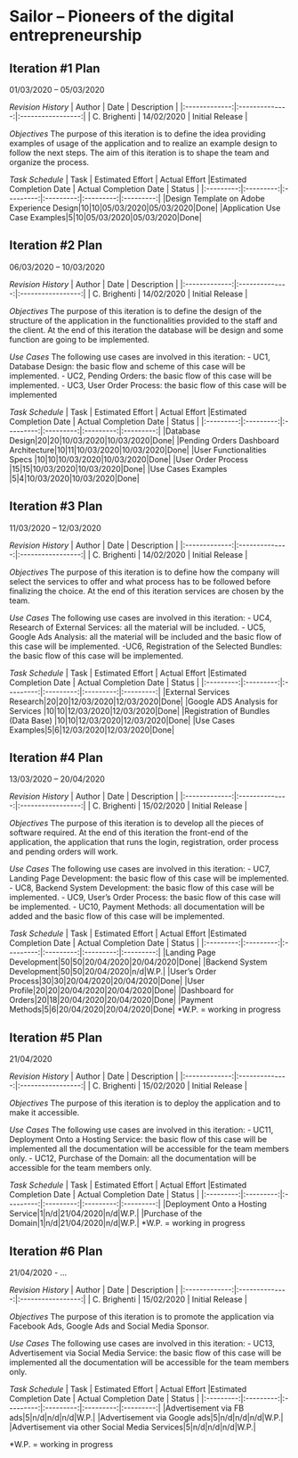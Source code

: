 # Sailor – Pioneers of the digital entrepreneurship

## Iteration #1 Plan
01/03/2020 – 05/03/2020

*Revision History*
| Author       |      Date      |    Description    |
|:-------------:|:--------------:|:-----------------:|
| C. Brighenti | 14/02/2020     |  Initial Release |

*Objectives*
The purpose of this iteration is to define the idea providing examples of usage of the application and to realize an example design to follow the next steps.
The aim of this iteration is to shape the team and organize the process.

*Task Schedule*
| Task     | Estimated Effort | Actual Effort |Estimated Completion Date | Actual Completion Date | Status |
|:---------:|:---------:|:---------:|:---------:|:---------:|:---------:|
|Design Template on Adobe Experience Design|10|10|05/03/2020|05/03/2020|Done|
|Application Use Case Examples|5|10|05/03/2020|05/03/2020|Done|

## Iteration #2 Plan
06/03/2020 – 10/03/2020

*Revision History*
| Author       |      Date      |    Description    |
|:-------------:|:--------------:|:-----------------:|
| C. Brighenti | 14/02/2020     |  Initial Release |

*Objectives*
The purpose of this iteration is to define the design of the structure of the application in the functionalities provided to the staff and the client.
At the end of this iteration the database will be design and some function are going to be implemented.

*Use Cases*
The following use cases are involved in this iteration:
	- UC1, Database Design: the basic flow and scheme of this case will be implemented.
	- UC2, Pending Orders: the basic flow of this case will be implemented.
	- UC3, User Order Process: the basic flow of this case will be implemented

*Task Schedule*
| Task     | Estimated Effort | Actual Effort |Estimated Completion Date | Actual Completion Date | Status |
|:---------:|:---------:|:---------:|:---------:|:---------:|:---------:|
|Database Design|20|20|10/03/2020|10/03/2020|Done|
|Pending Orders Dashboard Architecture|10|11|10/03/2020|10/03/2020|Done|
|User Functionalities Specs |10|10|10/03/2020|10/03/2020|Done|
|User Order Process |15|15|10/03/2020|10/03/2020|Done|
|Use Cases Examples |5|4|10/03/2020|10/03/2020|Done|

## Iteration #3 Plan
11/03/2020 – 12/03/2020

*Revision History*
| Author       |      Date      |    Description    |
|:-------------:|:--------------:|:-----------------:|
| C. Brighenti | 14/02/2020     |  Initial Release |

*Objectives*
The purpose of this iteration is to define how the company will select the services to offer and what process has to be followed before finalizing the choice.
At the end of this iteration services are chosen by the team.

*Use Cases*
The following use cases are involved in this iteration:
	- UC4, Research of External Services: all the material will be included.
	- UC5, Google Ads Analysis: all the material will be included and the basic flow of this case
will be implemented.
	-UC6,  Registration of the Selected Bundles: the basic flow of this case will be implemented.


*Task Schedule*
| Task     | Estimated Effort | Actual Effort |Estimated Completion Date | Actual Completion Date | Status |
|:---------:|:---------:|:---------:|:---------:|:---------:|:---------:|
|External Services Research|20|20|12/03/2020|12/03/2020|Done|
|Google ADS Analysis for Services |10|10|12/03/2020|12/03/2020|Done|
|Registration of Bundles (Data Base) |10|10|12/03/2020|12/03/2020|Done|
|Use Cases Examples|5|6|12/03/2020|12/03/2020|Done|

## Iteration #4 Plan
13/03/2020 – 20/04/2020

*Revision History*
| Author       |      Date      |    Description    |
|:-------------:|:--------------:|:-----------------:|
| C. Brighenti | 15/02/2020     |  Initial Release |

*Objectives*
The purpose of this iteration is to develop all the pieces of software required.
At the end of this iteration the front-end of the application, the application that runs the login, registration, order process and pending orders will work.

*Use Cases*
The following use cases are involved in this iteration:
	- UC7, Landing Page Development: the basic flow of this case will be implemented.
	- UC8, Backend System Development: the basic flow of this case will be implemented.
	- UC9, User’s Order Process: the basic flow of this case will be implemented.
	- UC10, Payment Methods: all documentation will be added and the basic flow of this case will be implemented.

*Task Schedule*
| Task     | Estimated Effort | Actual Effort |Estimated Completion Date | Actual Completion Date | Status |
|:---------:|:---------:|:---------:|:---------:|:---------:|:---------:|
|Landing Page Development|50|50|20/04/2020|20/04/2020|Done|
|Backend System Development|50|50|20/04/2020|n/d|W.P.|
|User’s Order Process|30|30|20/04/2020|20/04/2020|Done|
|User Profile|20|20|20/04/2020|20/04/2020|Done|
|Dashboard for Orders|20|18|20/04/2020|20/04/2020|Done|
|Payment Methods|5|6|20/04/2020|20/04/2020|Done|
*W.P. = working in progress

## Iteration #5 Plan
21/04/2020

*Revision History*
| Author       |      Date      |    Description    |
|:-------------:|:--------------:|:-----------------:|
| C. Brighenti | 15/02/2020     |  Initial Release |

*Objectives*
The purpose of this iteration is to deploy the application and to make it accessible.

*Use Cases*
The following use cases are involved in this iteration:
	- UC11, Deployment Onto a Hosting Service: the basic flow of this case will be implemented all the documentation will be accessible for the team members only.
	- UC12, Purchase of the Domain: all the documentation will be accessible for the team members only.

*Task Schedule*
| Task     | Estimated Effort | Actual Effort |Estimated Completion Date | Actual Completion Date | Status |
|:---------:|:---------:|:---------:|:---------:|:---------:|:---------:|
|Deployment Onto a Hosting Service|1|n/d|21/04/2020|n/d|W.P.|
|Purchase of the Domain|1|n/d|21/04/2020|n/d|W.P.|
*W.P. = working in progress

## Iteration #6 Plan
21/04/2020 - …

*Revision History*
| Author       |      Date      |    Description    |
|:-------------:|:--------------:|:-----------------:|
| C. Brighenti | 15/02/2020     |  Initial Release |

*Objectives*
The purpose of this iteration is to promote the application via Facebook Ads, Google Ads and Social Media Sponsor.

*Use Cases*
The following use cases are involved in this iteration:
	- UC13, Advertisement via Social Media Service: the basic flow of this case will be implemented all the documentation will be accessible for the team members only.


*Task Schedule*
| Task     | Estimated Effort | Actual Effort |Estimated Completion Date | Actual Completion Date | Status |
|:---------:|:---------:|:---------:|:---------:|:---------:|:---------:|
|Advertisement via FB ads|5|n/d|n/d|n/d|W.P.|
|Advertisement via Google ads|5|n/d|n/d|n/d|W.P.|
|Advertisement via other Social Media Services|5|n/d|n/d|n/d|W.P.|

*W.P. = working in progress
